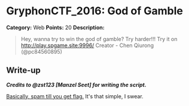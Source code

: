 # GryphonCTF_2016: God of Gamble

**Category:** Web
**Points:** 20
**Description:**

>Hey, wanna try to win the god of gamble? Try harder!!!
Try it on http://play.spgame.site:9996/
Creator - Chen Qiurong (@pc84560895)

## Write-up

**_Credits to @zst123 [Manzel Seet] for writing the script._**

[Basically, spam till you get flag.](script.py) It's that simple, I swear.
